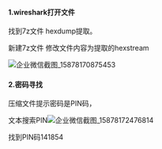 #### 1.wireshark打开文件

找到7z文件 hexdump提取。

新建7z文件 修改文件内容为提取的hexstream



![企业微信截图_15878170875453](C:\Users\Jambolt\Documents\CTF题目\安恒\2020四月赛\misc-blueshark\企业微信截图_15878170875453.png)

#### 2.密码寻找

压缩文件提示密码是PIN码，

文本搜索PIN![企业微信截图_15878172476814](C:\Users\Jambolt\Documents\CTF题目\安恒\2020四月赛\misc-blueshark\企业微信截图_15878172476814.png)

找到PIN码141854

